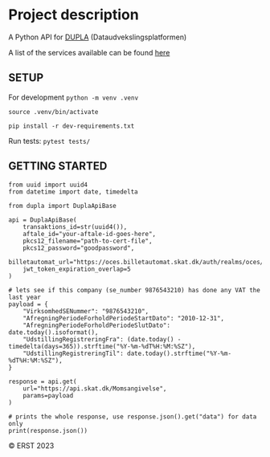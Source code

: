# Project description
A Python API for [DUPLA](https://dataudveksling.skat.dk/) (Dataudvekslingsplatformen)

A list of the services available can be found [here](https://dataudveksling.skat.dk/#/servicekatalog)

## SETUP

For development
`python -m venv .venv`

`source .venv/bin/activate`

`pip install -r dev-requirements.txt`

Run tests:
`pytest tests/`

## GETTING STARTED

```
from uuid import uuid4
from datetime import date, timedelta

from dupla import DuplaApiBase

api = DuplaApiBase(
    transaktions_id=str(uuid4()),
    aftale_id="your-aftale-id-goes-here",
    pkcs12_filename="path-to-cert-file",
    pkcs12_password="goodpassword",
    billetautomat_url="https://oces.billetautomat.skat.dk/auth/realms/oces/certificates/cert",
    jwt_token_expiration_overlap=5
)

# lets see if this company (se_number 9876543210) has done any VAT the last year
payload = {
    "VirksomhedSENummer": "9876543210",
    "AfregningPeriodeForholdPeriodeStartDato": "2010-12-31",
    "AfregningPeriodeForholdPeriodeSlutDato": date.today().isoformat(),
    "UdstillingRegistreringFra": (date.today() - timedelta(days=365)).strftime("%Y-%m-%dT%H:%M:%SZ"),
    "UdstillingRegistreringTil": date.today().strftime("%Y-%m-%dT%H:%M:%SZ"),
}

response = api.get(
    url="https://api.skat.dk/Momsangivelse",
    params=payload
)

# prints the whole response, use response.json().get("data") for data only
print(response.json())
```

© ERST 2023